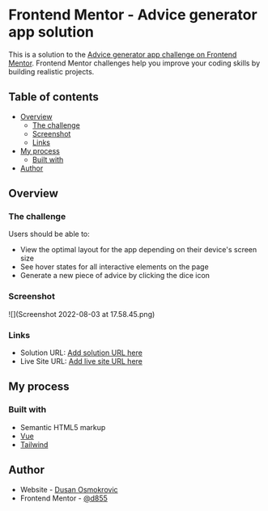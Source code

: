# Frontend Mentor - Advice generator app solution

This is a solution to the [Advice generator app challenge on Frontend Mentor](https://www.frontendmentor.io/challenges/advice-generator-app-QdUG-13db). Frontend Mentor challenges help you improve your coding skills by building realistic projects.

## Table of contents

- [Overview](#overview)
    - [The challenge](#the-challenge)
    - [Screenshot](#screenshot)
    - [Links](#links)
- [My process](#my-process)
    - [Built with](#built-with)
- [Author](#author)

## Overview

### The challenge

Users should be able to:

- View the optimal layout for the app depending on their device's screen size
- See hover states for all interactive elements on the page
- Generate a new piece of advice by clicking the dice icon

### Screenshot

![](Screenshot 2022-08-03 at 17.58.45.png)


### Links

- Solution URL: [Add solution URL here](https://www.frontendmentor.io/solutions/advice-generator-app-solution-U0vHNXobxF)
- Live Site URL: [Add live site URL here](https://advice-box.vercel.app/)

## My process

### Built with

- Semantic HTML5 markup
- [Vue](https://vuejs.org/)
- [Tailwind](https://tailwindcss.com/)

## Author

- Website - [Dusan Osmokrovic](https://github.com/d855)
- Frontend Mentor - [@d855](https://www.frontendmentor.io/profile/d855)
